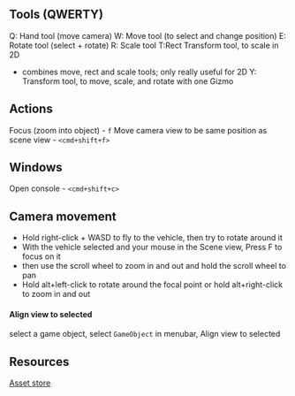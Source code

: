
## Tools (QWERTY)
Q: Hand tool (move camera)
W: Move tool (to select and change position)
E: Rotate tool (select + rotate)
R: Scale tool
T:Rect Transform tool, to scale in 2D
- combines move, rect and scale tools; only really useful for 2D
Y: Transform tool, to move, scale, and rotate with one Gizmo

## Actions
Focus (zoom into object) - `f`
Move camera view to be same position as scene view - `<cmd+shift+f>`

## Windows
Open console - `<cmd+shift+c>`

## Camera movement
- Hold right-click + WASD to fly to the vehicle, then try to rotate around it
- With the vehicle selected and your mouse in the Scene view, Press F to focus on it
- then use the scroll wheel to zoom in and out and hold the scroll wheel to pan
- Hold alt+left-click to rotate around the focal point or hold alt+right-click to zoom in and out

#### Align view to selected
select a game object, select `GameObject` in menubar, Align view to selected

## Resources
[Asset store](https://assetstore.unity.com/)
